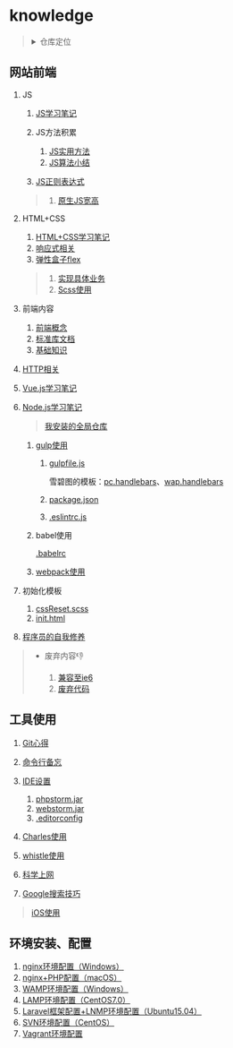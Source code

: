# knowledge

><details>
><summary>仓库定位</summary>
>
>个人学习心得笔记：
>
>    - `+`、`-`含义
>
>        兼容ie8+：包括ie8以及高于ie8的ie浏览器；兼容ie8-：包括ie8以及低于ie8的ie浏览器。
>    - 变量命名含义
>
>        `dom`为JS对象，`$dom`为jQuery（或Zepto）对象。
></details>

## 网站前端

1. JS

    1. [JS学习笔记](./网站前端/JS学习笔记/README.md)
    2. JS方法积累

        1. [JS实用方法](./网站前端/JS方法积累/实用方法/README.md)
        2. [JS算法小结](./网站前端/JS方法积累/算法小结/README.md)
    3. [JS正则表达式](./网站前端/JS正则表达式/README.md)
    >1. [原生JS宽高](./网站前端/JS学习笔记/原生JS宽高.md)
2. HTML+CSS

    1. [HTML+CSS学习笔记](./网站前端/HTML+CSS学习笔记/README.md)
    2. [响应式相关](./网站前端/HTML+CSS学习笔记/响应式相关.md)
    3. [弹性盒子flex](./网站前端/HTML+CSS学习笔记/弹性盒子.md)
    >1. [实现具体业务](./网站前端/HTML+CSS学习笔记/实现具体业务.md)
    >2. [Scss使用](./网站前端/Scss使用/README.md)
3. 前端内容

    1. [前端概念](./网站前端/前端内容/README.md)
    2. [标准库文档](./网站前端/前端内容/标准库文档.md)
    3. [基础知识](./网站前端/前端内容/基础知识.md)
4. [HTTP相关](./网站前端/HTTP相关/README.md)
5. [Vue.js学习笔记](./网站前端/Vue.js学习笔记/README.md)
6. [Node.js学习笔记](./网站前端/Node.js学习笔记/README.md)

    >[我安装的全局仓库](./网站前端/Node.js学习笔记/我安装的全局仓库.md)

    1. [gulp使用](./网站前端/gulp使用/README.md)

        1. [gulpfile.js](./网站前端/gulp使用/tools/gulpfile.js)

            雪碧图的模板：[pc.handlebars](./网站前端/gulp使用/tools/pc.handlebars)、[wap.handlebars](./网站前端/gulp使用/tools/wap.handlebars)
        2. [package.json](./网站前端/gulp使用/tools/package.json)
        3. [.eslintrc.js](./网站前端/gulp使用/tools/.eslintrc.js)
    2. babel使用

        [.babelrc](./网站前端/babel使用/.babelrc)
    3. [webpack使用](./网站前端/webpack使用/README.md)
7. 初始化模板
        
    1. [cssReset.scss](./网站前端/初始化模板/cssReset.scss)
    2. [init.html](./网站前端/初始化模板/init.html)
8. [程序员的自我修养](./网站前端/程序员的自我修养/README.md)

>- 废弃内容:thumbsdown:
>
>    1. [兼容至ie6](./网站前端/兼容至ie6/README.md)
>    2. [废弃代码](./网站前端/JS方法积累/废弃代码/README.md)

## 工具使用
1. [Git心得](./工具使用/Git心得/README.md)
2. [命令行备忘](./工具使用/命令行备忘/README.md)
3. [IDE设置](./工具使用/IDE设置/README.md)

    1. [phpstorm.jar](./工具使用/IDE设置/phpstorm_03.01.jar)
    2. [webstorm.jar](./工具使用/IDE设置/webstorm_08.22.jar)
    3. [.editorconfig](./工具使用/IDE设置/.editorconfig)
4. [Charles使用](./工具使用/Charles使用/README.md)
5. [whistle使用](./工具使用/whistle使用/README.md)
6. [科学上网](./工具使用/科学上网/README.md)
7. [Google搜索技巧](./工具使用/Google搜索技巧/README.md)

>[iOS使用](./工具使用/iOS使用/README.md)

## 环境安装、配置
1. [nginx环境配置（Windows）](./环境安装、配置/nginx环境配置（Windows）/README.md)
2. [nginx+PHP配置（macOS）](./环境安装、配置/nginx+PHP配置（macOS）/README.md)
3. [WAMP环境配置（Windows）](./环境安装、配置/WAMP环境配置（Windows）/README.md)
4. [LAMP环境配置（CentOS7.0）](./环境安装、配置/LAMP环境配置（CentOS7.0）/README.md)
5. [Laravel框架配置+LNMP环境配置（Ubuntu15.04）](./环境安装、配置/Laravel框架配置+LNMP环境配置（Ubuntu15.04）/README.md)
6. [SVN环境配置（CentOS）](./环境安装、配置/SVN环境配置（CentOS）/README.md)
7. [Vagrant环境配置](./环境安装、配置/Vagrant环境配置/README.md)
